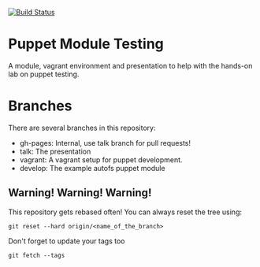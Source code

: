 [![Build Status](https://travis-ci.org/vStone/puppet-module-testing.png?branch=develop)](https://travis-ci.org/vStone/puppet-module-testing)

# Puppet Module Testing

A module, vagrant environment and presentation to help with the hands-on
lab on puppet testing.

# Branches

There are several branches in this repository:

* gh-pages: Internal, use talk branch for pull requests!
* talk:     The presentation
* vagrant:  A vagrant setup for puppet development.
* develop:  The example autofs puppet module

## Warning! Warning! Warning!

This repository gets rebased often! You can always reset the tree using:

    git reset --hard origin/<name_of_the_branch>

Don't forget to update your tags too

    git fetch --tags
